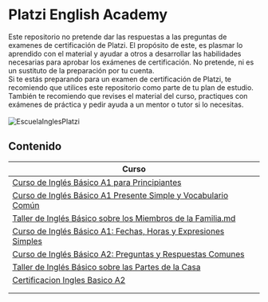 # Platzi English Academy
Este repositorio no pretende dar las respuestas a las preguntas de examenes de certificación de Platzi. El propósito de este, es plasmar lo aprendido con el material y ayudar a otros a desarrollar las habilidades necesarias para aprobar los exámenes de certificación. No pretende, ni es un sustituto de la preparación por tu cuenta. <br>
Si te estás preparando para un examen de certificación de Platzi, te recomiendo que utilices este repositorio como parte de tu plan de estudio. También te recomiendo que revises el material del curso, practiques con exámenes de práctica y pedir ayuda a un mentor o tutor si lo necesitas.<br><br>
![EscuelaInglesPlatzi](https://github.com/r3l4x1n/Platzi-English-Academy/assets/127248381/cb411c9d-a3ea-4723-8fba-9be3b9e325e7)

## Contenido

|Curso|
|-----------|
|[Curso de Inglés Básico A1 para Principiantes](https://github.com/r3l4x1n/Platzi-English-Academy/blob/main/Nivel%20B%C3%A1sico/Ingl%C3%A9s%20B%C3%A1sico%20A1/Curso%20de%20Ingl%C3%A9s%20B%C3%A1sico%20A1%20para%20Principiantes.md)| 
|[Curso de Inglés Básico A1 Presente Simple y Vocabulario Común](https://github.com/r3l4x1n/Platzi-English-Academy/blob/main/Nivel%20B%C3%A1sico/Ingl%C3%A9s%20B%C3%A1sico%20A1/Curso%20de%20Ingl%C3%A9s%20B%C3%A1sico%20A1%20Presente%20Simple%20y%20Vocabulario%20Com%C3%BAn.md)|
|[Taller de Inglés Básico sobre los Miembros de la Familia.md](https://github.com/r3l4x1n/Platzi-English-Academy/blob/main/Nivel%20B%C3%A1sico/Ingl%C3%A9s%20B%C3%A1sico%20A1/Taller%20de%20Ingl%C3%A9s%20B%C3%A1sico%20sobre%20los%20Miembros%20de%20la%20Familia.md)|
|[Curso de Inglés Básico A1: Fechas, Horas y Expresiones Simples](https://github.com/r3l4x1n/Platzi-English-Academy/blob/main/Nivel%20B%C3%A1sico/Ingl%C3%A9s%20B%C3%A1sico%20A1/Curso%20de%20Ingl%C3%A9s%20B%C3%A1sico%20A1%20Fechas%2C%20Horas%20y%20Expresiones%20Simples.md)|
|[Curso de Inglés Básico A2: Preguntas y Respuestas Comunes](https://github.com/r3l4x1n/Platzi-English-Academy/blob/main/Nivel%20B%C3%A1sico/Ingl%C3%A9s%20B%C3%A1sico%20A2/Curso%20de%20Ingl%C3%A9s%20B%C3%A1sico%20A2%20Preguntas%20y%20Respuestas%20Comunes.md)|
|[Taller de Inglés Básico sobre las Partes de la Casa](https://github.com/r3l4x1n/Platzi-English-Academy/blob/main/Nivel%20B%C3%A1sico/Ingl%C3%A9s%20B%C3%A1sico%20A2/Taller%20de%20Ingl%C3%A9s%20B%C3%A1sico%20sobre%20las%20Partes%20de%20la%20Casa.md)|
|[Certificacion Ingles Basico A2](https://github.com/r3l4x1n/Platzi-English-Academy/blob/main/Nivel%20B%C3%A1sico/Ingl%C3%A9s%20B%C3%A1sico%20A2/Certificacion%20Ingles%20Basico%20A2.md)|
|[]()|
|[]()|
